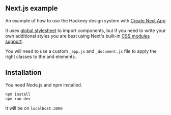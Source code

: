 ## Next.js example

An example of how to use the Hackney design system with [Create Next App](https://nextjs.org/docs/api-reference/create-next-app)

It uses [global stylesheet](https://nextjs.org/docs/basic-features/built-in-css-support#adding-a-global-stylesheet) to import components, but if you need to write your own additional styles you are best using Next's built-in [CSS modules support](https://nextjs.org/docs/basic-features/built-in-css-support#adding-component-level-css).

You will need to use a custom `_app.js` and `_document.js` file to apply the right classes to the <html/> and <body/> elements.

## Installation

You need Node.js and npm installed.

```
npm install
npm run dev
```

It will be on `localhost:3000`
